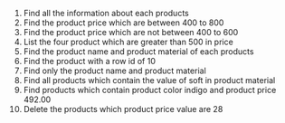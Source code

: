 1) Find all the information about each products
2) Find the product price which are between 400 to 800
3) Find the product price which are not between 400 to 600
4) List the four product which are greater than 500 in price 
5) Find the product name and product material of each products
6) Find the product with a row id of 10
7) Find only the product name and product material
8) Find all products which contain the value of soft in product material 
9) Find products which contain product color indigo  and product price 492.00
10) Delete the products which product price value are 28
